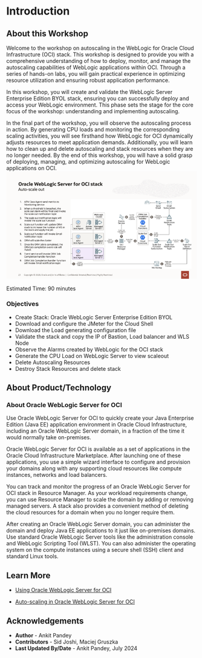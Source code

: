 # Introduction

## About this Workshop

Welcome to the workshop on autoscaling in the WebLogic for Oracle Cloud Infrastructure (OCI) stack. This workshop is designed to provide you with a comprehensive understanding of how to deploy, monitor, and manage the autoscaling capabilities of WebLogic applications within OCI. Through a series of hands-on labs, you will gain practical experience in optimizing resource utilization and ensuring robust application performance.

In this workshop, you will create and validate the WebLogic Server Enterprise Edition BYOL stack, ensuring you can successfully deploy and access your WebLogic environment. This phase sets the stage for the core focus of the workshop: understanding and implementing autoscaling.

In the final part of the workshop, you will observe the autoscaling process in action. By generating CPU loads and monitoring the corresponding scaling activities, you will see firsthand how WebLogic for OCI dynamically adjusts resources to meet application demands. Additionally, you will learn how to clean up and delete autoscaling and stack resources when they are no longer needed. By the end of this workshop, you will have a solid grasp of deploying, managing, and optimizing autoscaling for WebLogic applications on OCI.
![oci autoscale](images/image.png)

Estimated Time: 90 minutes

### Objectives

* Create Stack: Oracle WebLogic Server Enterprise Edition BYOL
* Download and configure the JMeter for the Cloud Shell
* Download the Load generating configuration file
* Validate the stack and copy the IP of Bastion, Load balancer and WLS Node
* Observe the Alarms created by WebLogic for the OCI stack
* Generate the CPU Load on WebLogic Server to view scaleout
* Delete Autoscaling Resources
* Destroy Stack Resources and delete stack
           

## About Product/Technology
### About Oracle WebLogic Server for OCI
Use Oracle WebLogic Server for OCI to quickly create your Java Enterprise Edition (Java EE) application environment in Oracle Cloud Infrastructure, including an Oracle WebLogic Server domain, in a fraction of the time it would normally take on-premises.

Oracle WebLogic Server for OCI is available as a set of applications in the Oracle Cloud Infrastructure Marketplace. After launching one of these applications, you use a simple wizard interface to configure and provision your domains along with any supporting cloud resources like compute instances, networks and load balancers.

You can track and monitor the progress of an Oracle WebLogic Server for OCI stack in Resource Manager. As your workload requirements change, you can use Resource Manager to scale the domain by adding or removing managed servers. A stack also provides a convenient method of deleting the cloud resources for a domain when you no longer require them.

After creating an Oracle WebLogic Server domain, you can administer the domain and deploy Java EE applications to it just like on-premises domains. Use standard Oracle WebLogic Server tools like the administration console and WebLogic Scripting Tool (WLST). You can also administer the operating system on the compute instances using a secure shell (SSH) client and standard Linux tools.




## Learn More

* [Using Oracle WebLogic Server for OCI](https://docs.oracle.com/en/cloud/paas/weblogic-cloud/user/oracle-weblogic-server-oracle-cloud-infrastructure.html)

* [Auto-scaling in Oracle WebLogic Server for OCI](https://blogs.oracle.com/weblogicserver/post/auto-scaling-in-oracle-weblogic-server-for-oci)

## Acknowledgements

* **Author** -  Ankit Pandey
* **Contributors** - Sid Joshi, Maciej Gruszka
* **Last Updated By/Date** - Ankit Pandey, July 2024